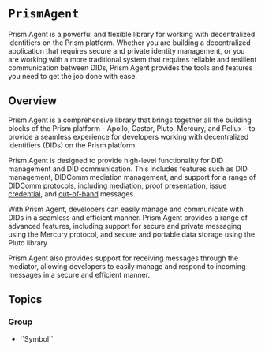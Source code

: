 # ``PrismAgent``

Prism Agent is a powerful and flexible library for working with decentralized identifiers on the Prism platform. Whether you are building a decentralized application that requires secure and private identity management, or you are working with a more traditional system that requires reliable and resilient communication between DIDs, Prism Agent provides the tools and features you need to get the job done with ease.

## Overview

Prism Agent is a comprehensive library that brings together all the building blocks of the Prism platform - Apollo, Castor, Pluto, Mercury, and Pollux - to provide a seamless experience for developers working with decentralized identifiers (DIDs) on the Prism platform.

Prism Agent is designed to provide high-level functionality for DID management and DID communication. This includes features such as DID management, DIDComm mediation management, and support for a range of DIDComm protocols, [including mediation](https://didcomm.org/mediator-coordination/2.0/), [proof presentation](https://didcomm.org/present-proof/3.0/), [issue credential](https://didcomm.org/issue-credential/3.0/), and [out-of-band](https://identity.foundation/didcomm-messaging/spec/#out-of-band-messages) messages.

With Prism Agent, developers can easily manage and communicate with DIDs in a seamless and efficient manner. Prism Agent provides a range of advanced features, including support for secure and private messaging using the Mercury protocol, and secure and portable data storage using the Pluto library.

Prism Agent also provides support for receiving messages through the mediator, allowing developers to easily manage and respond to incoming messages in a secure and efficient manner.

## Topics

### <!--@START_MENU_TOKEN@-->Group<!--@END_MENU_TOKEN@-->

- <!--@START_MENU_TOKEN@-->``Symbol``<!--@END_MENU_TOKEN@-->
